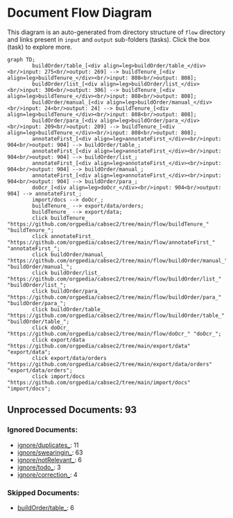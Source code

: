 # Document Flow Diagram
This diagram is an auto-generated from directory structure of `flow` directory and links present in `input` and `output` sub-folders (tasks). Click the box (task) to explore more.

```mermaid
graph TD;
        buildOrder/table_[<div align=leg>buildOrder/table_</div><br/>input: 275<br/>output: 269] --> buildTenure_[<div align=leg>buildTenure_</div><br/>input: 808<br/>output: 808];
        buildOrder/list_[<div align=leg>buildOrder/list_</div><br/>input: 306<br/>output: 306] --> buildTenure_[<div align=leg>buildTenure_</div><br/>input: 808<br/>output: 808];
        buildOrder/manual_[<div align=leg>buildOrder/manual_</div><br/>input: 24<br/>output: 24] --> buildTenure_[<div align=leg>buildTenure_</div><br/>input: 808<br/>output: 808];
        buildOrder/para_[<div align=leg>buildOrder/para_</div><br/>input: 209<br/>output: 209] --> buildTenure_[<div align=leg>buildTenure_</div><br/>input: 808<br/>output: 808];
        annotateFirst_[<div align=leg>annotateFirst_</div><br/>input: 904<br/>output: 904] --> buildOrder/table_;
        annotateFirst_[<div align=leg>annotateFirst_</div><br/>input: 904<br/>output: 904] --> buildOrder/list_;
        annotateFirst_[<div align=leg>annotateFirst_</div><br/>input: 904<br/>output: 904] --> buildOrder/manual_;
        annotateFirst_[<div align=leg>annotateFirst_</div><br/>input: 904<br/>output: 904] --> buildOrder/para_;
        doOcr_[<div align=leg>doOcr_</div><br/>input: 904<br/>output: 904] --> annotateFirst_;
        import/docs --> doOcr_;
        buildTenure_ --> export/data/orders;
        buildTenure_ --> export/data;
        click buildTenure_ "https://github.com/orgpedia/cabsec2/tree/main/flow/buildTenure_" "buildTenure_";
        click annotateFirst_ "https://github.com/orgpedia/cabsec2/tree/main/flow/annotateFirst_" "annotateFirst_";
        click buildOrder/manual_ "https://github.com/orgpedia/cabsec2/tree/main/flow/buildOrder/manual_" "buildOrder/manual_";
        click buildOrder/list_ "https://github.com/orgpedia/cabsec2/tree/main/flow/buildOrder/list_" "buildOrder/list_";
        click buildOrder/para_ "https://github.com/orgpedia/cabsec2/tree/main/flow/buildOrder/para_" "buildOrder/para_";
        click buildOrder/table_ "https://github.com/orgpedia/cabsec2/tree/main/flow/buildOrder/table_" "buildOrder/table_";
        click doOcr_ "https://github.com/orgpedia/cabsec2/tree/main/flow/doOcr_" "doOcr_";
        click export/data "https://github.com/orgpedia/cabsec2/tree/main/export/data" "export/data";
        click export/data/orders "https://github.com/orgpedia/cabsec2/tree/main/export/data/orders" "export/data/orders";
        click import/docs "https://github.com/orgpedia/cabsec2/tree/main/import/docs" "import/docs";
```
## Unprocessed Documents: 93
### Ignored Documents:
  - [ignore/duplicates_](ignore/duplicates_): 11
  - [ignore/swearingin_](ignore/swearingin_): 63
  - [ignore/notRelevant_](ignore/notRelevant_): 6
  - [ignore/todo_](ignore/todo_): 3
  - [ignore/correction_](ignore/correction_): 4
### Skipped Documents:
  - [buildOrder/table_](buildOrder/table_): 6

